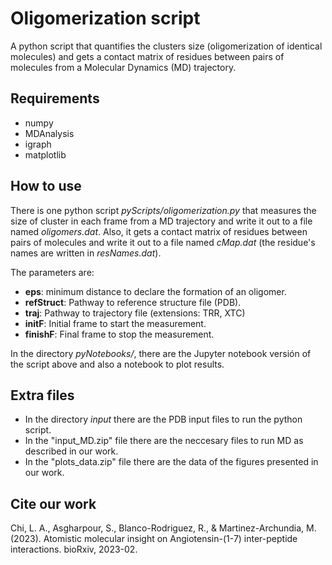 # Oligomerization script

A python script that quantifies the clusters size (oligomerization of identical molecules)
and gets a contact matrix of residues between pairs of molecules from a Molecular Dynamics (MD)
trajectory.

## Requirements

- numpy
- MDAnalysis
- igraph
- matplotlib

## How to use

There is one python script *pyScripts/oligomerization.py* that measures the size of cluster
in each frame from a MD trajectory and write it out to a file named *oligomers.dat*. Also,
it gets a contact matrix of residues between pairs of molecules and write it out to a file
named *cMap.dat* (the residue's names are written in *resNames.dat*).

The parameters are:
- **eps**: minimum distance to declare the formation of an oligomer.
- **refStruct**: Pathway to reference structure file (PDB).
- **traj**: Pathway to trajectory file (extensions: TRR, XTC)
- **initF**: Initial frame to start the measurement.
- **finishF**: Final frame to stop the measurement.

In the directory *pyNotebooks/*, there are the Jupyter notebook versión  of the script above
and also a notebook to plot results.

## Extra files

- In the directory *input* there are the PDB input files to run the python script.
- In the "input_MD.zip" file there are the neccesary files to run MD as described in our work.
- In the "plots_data.zip" file there are the data of the figures presented in our work.


## Cite our work
Chi, L. A., Asgharpour, S., Blanco-Rodriguez, R., & Martinez-Archundia, M. (2023). Atomistic molecular insight on Angiotensin-(1-7) inter-peptide interactions. bioRxiv, 2023-02. 

